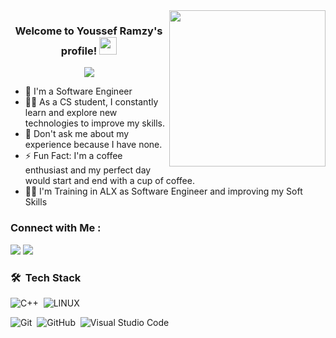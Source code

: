 
<img width="250" align="right" src="https://c.tenor.com/_DOBjnGspYAAAAAM/code-coding.gif">

<h3 align="center">
  Welcome to Youssef Ramzy's profile!
  <img src="https://media.giphy.com/media/hvRJCLFzcasrR4ia7z/giphy.gif" width="28">
</h3>

<!-- Typing SVG by DenverCoder1 - https://github.com/DenverCoder1/readme-typing-svg -->
<p align="center">
  <a href="https://github.com/DenverCoder1/readme-typing-svg"><img src="https://readme-typing-svg.herokuapp.com/?lines=Always%20learning%20new%20things&font=Fira%20Code&center=true&width=440&height=45&color=f75c7e&vCenter=true&size=22"></a>
</p> 

- 🏢 I'm a Software Engineer
- 👨‍💻 As a CS student, I constantly learn and explore new technologies to improve my skills.
- 💬 Don't ask me about my experience because I have none.
- ⚡ Fun Fact: I'm a coffee enthusiast and my perfect day would start and end with a cup of coffee.
- 👨‍💻 I'm Training in ALX as Software Engineer and improving my Soft Skills 

### Connect with Me :

<a href="https://www.linkedin.com/in/youssef-ramzy-8b2511249/" target="_blank"><img src="https://img.shields.io/badge/-Youssef%20Ramzy-0077B5?style=for-the-badge&logo=Linkedin&logoColor=white"/></a>
<a href="https://www.facebook.com/profile.php?id=100090981573696" target="_blank"><img src="https://img.shields.io/badge/-Youssef%20Ramzy-0077B5?style=for-the-badge&logo=Facebook&logoColor=white"/></a>
### 🛠 &nbsp;Tech Stack
![C++](https://img.shields.io/badge/-C++-05122A?style=flat&logo=CPP&logoColor=563D7C)&nbsp;
![LINUX](https://img.shields.io/badge/-Linux-05122A?style=flat&logo=Linux)&nbsp;

![Git](https://img.shields.io/badge/-Git-05122A?style=flat&logo=git)&nbsp;
![GitHub](https://img.shields.io/badge/-GitHub-05122A?style=flat&logo=github)&nbsp;
![Visual Studio Code](https://img.shields.io/badge/-Visual%20Studio%20Code-05122A?style=flat&logo=visual-studio-code&logoColor=007ACC)&nbsp;
